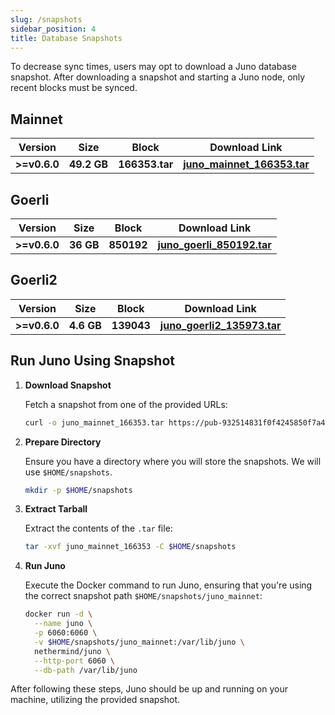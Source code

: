 ```yaml
---
slug: /snapshots
sidebar_position: 4
title: Database Snapshots
---
```


To decrease sync times, users may opt to download a Juno database snapshot.
After downloading a snapshot and starting a Juno node, only recent blocks must be synced.

## Mainnet

| Version | Size | Block | Download Link |
| ------- | ---- | ----- | ------------- |
| **>=v0.6.0**  | **49.2 GB** | **166353.tar** | [**juno_mainnet_166353.tar**](https://pub-932514831f0f4245850f7a471132e564.r2.dev/mainnet/juno_mainnet_v0.6.0_166353.tar) |

## Goerli

| Version | Size | Block | Download Link |
| ------- | ---- | ----- | ------------- |
| **>=v0.6.0** | **36 GB** | **850192** | [**juno_goerli_850192.tar**](https://pub-932514831f0f4245850f7a471132e564.r2.dev/goerli/juno_goerli_v0.6.0_850192.tar) |

## Goerli2

| Version | Size | Block | Download Link |
| ------- | ---- | ----- | ------------- |
| **>=v0.6.0** | **4.6 GB** | **139043** | [**juno_goerli2_135973.tar**](https://pub-932514831f0f4245850f7a471132e564.r2.dev/goerli2/juno_goerli2_v0.6.0_139043.tar) |

## Run Juno Using Snapshot

1. **Download Snapshot**

   Fetch a snapshot from one of the provided URLs:

   ```bash
   curl -o juno_mainnet_166353.tar https://pub-932514831f0f4245850f7a471132e564.r2.dev/mainnet/juno_mainnet_v0.6.0_166353.tar
   ```

2. **Prepare Directory**

   Ensure you have a directory where you will store the snapshots. We will use `$HOME/snapshots`.

   ```bash
   mkdir -p $HOME/snapshots
   ```

3. **Extract Tarball**

   Extract the contents of the `.tar` file:

   ```bash
   tar -xvf juno_mainnet_166353 -C $HOME/snapshots
   ```

4. **Run Juno**

   Execute the Docker command to run Juno, ensuring that you're using the correct snapshot path `$HOME/snapshots/juno_mainnet`:

   ```bash
   docker run -d \
     --name juno \
     -p 6060:6060 \
     -v $HOME/snapshots/juno_mainnet:/var/lib/juno \
     nethermind/juno \
     --http-port 6060 \
     --db-path /var/lib/juno
   ```

After following these steps, Juno should be up and running on your machine, utilizing the provided snapshot.
